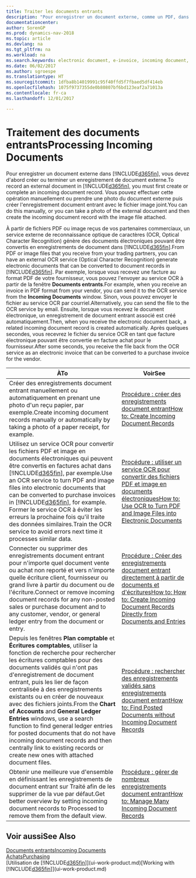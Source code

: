 ```yaml
---
title: Traiter les documents entrants
description: "Pour enregistrer un document externe, comme un PDF, dans Dynamics NAV, vous devez d'abord créer ou terminer un enregistrement de document externe."
documentationcenter: 
author: SorenGP
ms.prod: dynamics-nav-2018
ms.topic: article
ms.devlang: na
ms.tgt_pltfrm: na
ms.workload: na
ms.search.keywords: electronic document, e-invoice, incoming document, OCR, ecommerce, document exchange, import invoice
ms.date: 06/02/2017
ms.author: sgroespe
ms.translationtype: HT
ms.sourcegitcommit: 1dfba8b14019991c95f40ffd5f7fbaed5df414eb
ms.openlocfilehash: 1075f9737355de0b80807bf6bd123eaf2a71013a
ms.contentlocale: fr-ca
ms.lasthandoff: 12/01/2017

---
```

# <a name="processing-incoming-documents"></a><span data-ttu-id="f193c-103">Traitement des documents entrants</span><span class="sxs-lookup"><span data-stu-id="f193c-103">Processing Incoming Documents</span></span>
<span data-ttu-id="f193c-104">Pour enregistrer un document externe dans [!INCLUDE[d365fin](includes/d365fin_md.md)], vous devez d'abord créer ou terminer un enregistrement de document externe.</span><span class="sxs-lookup"><span data-stu-id="f193c-104">To record an external document in [!INCLUDE[d365fin](includes/d365fin_md.md)], you must first create or complete an incoming document record.</span></span> <span data-ttu-id="f193c-105">Vous pouvez effectuer cette opération manuellement ou prendre une photo du document externe puis créer l'enregistrement document entrant avec le fichier image joint.</span><span class="sxs-lookup"><span data-stu-id="f193c-105">You can do this manually, or you can take a photo of the external document and then create the incoming document record with the image file attached.</span></span>

<span data-ttu-id="f193c-106">À partir de fichiers PDF ou image reçus de vos partenaires commerciaux, un service externe de reconnaissance optique de caractères (OCR, Optical Character Recognition) génère des documents électroniques pouvant être convertis en enregistrements de document dans [!INCLUDE[d365fin](includes/d365fin_md.md)].</span><span class="sxs-lookup"><span data-stu-id="f193c-106">From PDF or image files that you receive from your trading partners, you can have an external OCR service (Optical Character Recognition) generate electronic documents that can be converted to document records in [!INCLUDE[d365fin](includes/d365fin_md.md)].</span></span> <span data-ttu-id="f193c-107">Par exemple, lorsque vous recevez une facture au format PDF de votre fournisseur, vous pouvez l'envoyer au service OCR à partir de la fenêtre **Documents entrants**.</span><span class="sxs-lookup"><span data-stu-id="f193c-107">For example, when you receive an invoice in PDF format from your vendor, you can send it to the OCR service from the **Incoming Documents** window.</span></span> <span data-ttu-id="f193c-108">Sinon, vous pouvez envoyer le fichier au service OCR par courriel.</span><span class="sxs-lookup"><span data-stu-id="f193c-108">Alternatively, you can send the file to the OCR service by email.</span></span> <span data-ttu-id="f193c-109">Ensuite, lorsque vous recevez le document électronique, un enregistrement de document entrant associé est créé automatiquement.</span><span class="sxs-lookup"><span data-stu-id="f193c-109">Then, when you receive the electronic document back, a related incoming document record is created automatically.</span></span> <span data-ttu-id="f193c-110">Après quelques secondes, vous recevrez le fichier du service OCR en tant que facture électronique pouvant être convertie en facture achat pour le fournisseur.</span><span class="sxs-lookup"><span data-stu-id="f193c-110">After some seconds, you receive the file back from the OCR service as an electronic invoice that can be converted to a purchase invoice for the vendor.</span></span>

| <span data-ttu-id="f193c-111">À</span><span class="sxs-lookup"><span data-stu-id="f193c-111">To</span></span> | <span data-ttu-id="f193c-112">Voir</span><span class="sxs-lookup"><span data-stu-id="f193c-112">See</span></span> |
| --- | --- |
| <span data-ttu-id="f193c-113">Créer des enregistrements document entrant manuellement ou automatiquement en prenant une photo d'un reçu papier, par exemple.</span><span class="sxs-lookup"><span data-stu-id="f193c-113">Create incoming document records manually or automatically by taking a photo of a paper receipt, for example.</span></span> |[<span data-ttu-id="f193c-114">Procédure : créer des enregistrements document entrant</span><span class="sxs-lookup"><span data-stu-id="f193c-114">How to: Create Incoming Document Records</span></span>](across-how-create-income-document-records.md) |
| <span data-ttu-id="f193c-115">Utilisez un service OCR pour convertir les fichiers PDF et image en documents électroniques qui peuvent être convertis en factures achat dans [!INCLUDE[d365fin](includes/d365fin_md.md)], par exemple.</span><span class="sxs-lookup"><span data-stu-id="f193c-115">Use an OCR service to turn PDF and image files into electronic documents that can be converted to purchase invoices in [!INCLUDE[d365fin](includes/d365fin_md.md)], for example.</span></span> <span data-ttu-id="f193c-116">Former le service OCR à éviter les erreurs la prochaine fois qu'il traite des données similaires.</span><span class="sxs-lookup"><span data-stu-id="f193c-116">Train the OCR service to avoid errors next time it processes similar data.</span></span> |[<span data-ttu-id="f193c-117">Procédure : utiliser un service OCR pour convertir des fichiers PDF et image en documents électroniques</span><span class="sxs-lookup"><span data-stu-id="f193c-117">How to: Use OCR to Turn PDF and Image Files into Electronic Documents</span></span>](across-how-use-ocr-pdf-images-files.md) |
| <span data-ttu-id="f193c-118">Connecter ou supprimer des enregistrements document entrant pour n'importe quel document vente ou achat non reporté et vers n'importe quelle écriture client, fournisseur ou grand livre à partir du document ou de l'écriture.</span><span class="sxs-lookup"><span data-stu-id="f193c-118">Connect or remove incoming document records for any non-posted sales or purchase document and to any customer, vendor, or general ledger entry from the document or entry.</span></span> |[<span data-ttu-id="f193c-119">Procédure : Créer des enregistrements document entrant directement à partir de documents et d'écritures</span><span class="sxs-lookup"><span data-stu-id="f193c-119">How to: How to: Create Incoming Document Records Directly from Documents and Entries</span></span>](across-how-connect-disconnect-income-document-records.md) |
| <span data-ttu-id="f193c-120">Depuis les fenêtres **Plan comptable** et **Écritures comptables**, utiliser la fonction de recherche pour rechercher les écritures comptables pour des documents validés qui n'ont pas d'enregistrement de document entrant, puis les lier de façon centralisée à des enregistrements existants ou en créer de nouveaux avec des fichiers joints.</span><span class="sxs-lookup"><span data-stu-id="f193c-120">From the **Chart of Accounts** and **General Ledger Entries** windows, use a search function to find general ledger entries for posted documents that do not have incoming document records and then centrally link to existing records or create new ones with attached document files.</span></span> |[<span data-ttu-id="f193c-121">Procédure : rechercher des enregistrements validés sans enregistrements document entrant</span><span class="sxs-lookup"><span data-stu-id="f193c-121">How to: Find Posted Documents without Incoming Document Records</span></span>](across-how-find-posted-documents-without-income-document-records.md) |
| <span data-ttu-id="f193c-122">Obtenir une meilleure vue d'ensemble en définissant les enregistrements de document entrant sur Traité afin de les supprimer de la vue par défaut.</span><span class="sxs-lookup"><span data-stu-id="f193c-122">Get better overview by setting incoming document records to Processed to remove them from the default view.</span></span> |[<span data-ttu-id="f193c-123">Procédure : gérer de nombreux enregistrements document entrant</span><span class="sxs-lookup"><span data-stu-id="f193c-123">How to: Manage Many Incoming Document Records</span></span>](across-how-manage-many-income-document-records.md) |

## <a name="see-also"></a><span data-ttu-id="f193c-124">Voir aussi</span><span class="sxs-lookup"><span data-stu-id="f193c-124">See Also</span></span>
[<span data-ttu-id="f193c-125">Documents entrants</span><span class="sxs-lookup"><span data-stu-id="f193c-125">Incoming Documents</span></span>](across-income-documents.md)  
[<span data-ttu-id="f193c-126">Achats</span><span class="sxs-lookup"><span data-stu-id="f193c-126">Purchasing</span></span>](purchasing-manage-purchasing.md)  
<span data-ttu-id="f193c-127">[Utilisation de [!INCLUDE[d365fin](includes/d365fin_md.md)]](ui-work-product.md)</span><span class="sxs-lookup"><span data-stu-id="f193c-127">[Working with [!INCLUDE[d365fin](includes/d365fin_md.md)]](ui-work-product.md)</span></span>

